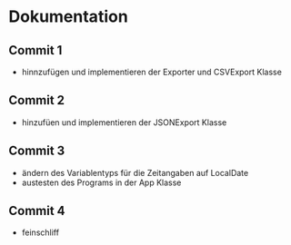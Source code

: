 # Dokumentation
## Commit 1 
- hinnzufügen und implementieren der Exporter und CSVExport Klasse
## Commit 2
- hinzufüen und implementieren der JSONExport Klasse
## Commit 3
- ändern des Variablentyps für die Zeitangaben auf LocalDate
- austesten des Programs in der App Klasse 
## Commit 4
- feinschliff
